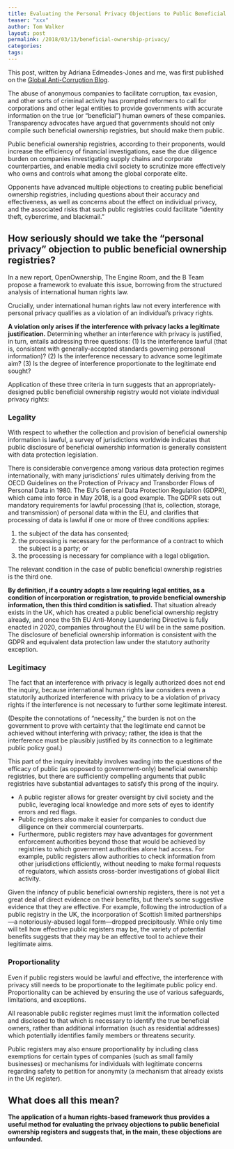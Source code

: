 ```yaml
---
title: Evaluating the Personal Privacy Objections to Public Beneficial Ownership Registries
teaser: "xxx"
author: Tom Walker
layout: post
permalink: /2018/03/13/beneficial-ownership-privacy/
categories:
tags:
---
```


This post, written by Adriana Edmeades-Jones and me, was first published on the [Global Anti-Corruption Blog](https://globalanticorruptionblog.com/2019/03/14/guest-post-evaluating-the-personal-privacy-objections-to-public-beneficial-ownership-registries/#more-12894).


The abuse of anonymous companies to facilitate corruption, tax evasion, and other sorts of criminal activity has prompted reformers to call for corporations and other legal entities to provide governments with accurate information on the true (or “beneficial”) human owners of these companies. Transparency advocates have argued that governments should not only compile such beneficial ownership registries, but should make them public.

Public beneficial ownership registries, according to their proponents, would increase the efficiency of financial investigations, ease the due diligence burden on companies investigating supply chains and corporate counterparties, and enable media civil society to scrutinize more effectively who owns and controls what among the global corporate elite.

Opponents have advanced multiple objections to creating public beneficial ownership registries, including questions about their accuracy and effectiveness, as well as concerns about the effect on individual privacy, and the associated risks that such public registries could facilitate “identity theft, cybercrime, and blackmail.”

## How seriously should we take the “personal privacy” objection to public beneficial ownership registries?

 In a new report, OpenOwnership, The Engine Room, and the B Team propose a framework to evaluate this issue, borrowing from the structured analysis of international human rights law.

Crucially, under international human rights law not every interference with personal privacy qualifies as a violation of an individual’s privacy rights. 

**A violation only arises if the interference with privacy lacks a legitimate justification.** Determining whether an interference with privacy is justified, in turn, entails addressing three questions: (1) Is the interference lawful (that is, consistent with generally-accepted standards governing personal information)? (2) Is the interference necessary to advance some legitimate aim? (3) Is the degree of interference proportionate to the legitimate end sought?

Application of these three criteria in turn suggests that an appropriately-designed public beneficial ownership registry would not violate individual privacy rights:

### Legality

With respect to whether the collection and provision of beneficial ownership information is lawful, a survey of jurisdictions worldwide indicates that public disclosure of beneficial ownership information is generally consistent with data protection legislation. 

There is considerable convergence among various data protection regimes internationally, with many jurisdictions’ rules ultimately deriving from the OECD Guidelines on the Protection of Privacy and Transborder Flows of Personal Data in 1980. The EU’s General Data Protection Regulation (GDPR), which came into force in May 2018, is a good example. The GDPR sets out mandatory requirements for lawful processing (that is, collection, storage, and transmission) of personal data within the EU, and clarifies that processing of data is lawful if one or more of three conditions applies:
1. the subject of the data has consented;
2. the processing is necessary for the performance of a contract to which the subject is a party; or
3. the processing is necessary for compliance with a legal obligation. 

The relevant condition in the case of public beneficial ownership registries is the third one. 

**By definition, if a country adopts a law requiring legal entities, as a condition of incorporation or registration, to provide beneficial ownership information, then this third condition is satisfied.** That situation already exists in the UK, which has created a public beneficial ownership registry already, and once the 5th EU Anti-Money Laundering Directive is fully enacted in 2020, companies throughout the EU will be in the same position. The disclosure of beneficial ownership information is consistent with the GDPR and equivalent data protection law under the statutory authority exception.

### Legitimacy

The fact that an interference with privacy is legally authorized does not end the inquiry, because international human rights law considers even a statutorily authorized interference with privacy to be a violation of privacy rights if the interference is not necessary to further some legitimate interest. 

(Despite the connotations of “necessity,” the burden is not on the government to prove with certainty that the legitimate end cannot be achieved without interfering with privacy; rather, the idea is that the interference must be plausibly justified by its connection to a legitimate public policy goal.) 

This part of the inquiry inevitably involves wading into the questions of the efficacy of public (as opposed to government-only) beneficial ownership registries, but there are sufficiently compelling arguments that public registries have substantial advantages to satisfy this prong of the inquiry. 

* A public register allows for greater oversight by civil society and the public, leveraging local knowledge and more sets of eyes to identify errors and red flags.
* Public registers also make it easier for companies to conduct due diligence on their commercial counterparts. 
* Furthermore, public registers may have advantages for government enforcement authorities beyond those that would be achieved by registries to which government authorities alone had access. For example, public registers allow authorities to check information from other jurisdictions efficiently, without needing to make formal requests of regulators, which assists cross-border investigations of global illicit activity. 

Given the infancy of public beneficial ownership registers, there is not yet a great deal of direct evidence on their benefits, but there’s some suggestive evidence that they are effective. For example, following the introduction of a public registry in the UK, the incorporation of Scottish limited partnerships—a notoriously-abused legal form—dropped precipitously. While only time will tell how effective public registers may be, the variety of potential benefits suggests that they may be an effective tool to achieve their legitimate aims.
    
### Proportionality

Even if public registers would be lawful and effective, the interference with privacy still needs to be proportionate to the legitimate public policy end. Proportionality can be achieved by ensuring the use of various safeguards, limitations, and exceptions. 

All reasonable public register regimes must limit the information collected and disclosed to that which is necessary to identify the true beneficial owners, rather than additional information (such as residential addresses) which potentially identifies family members or threatens security. 

Public registers may also ensure proportionality by including class exemptions for certain types of companies (such as small family businesses) or mechanisms for individuals with legitimate concerns regarding safety to petition for anonymity (a mechanism that already exists in the UK register).

## What does all this mean?

**The application of a human rights-based framework thus provides a useful method for evaluating the privacy objections to public beneficial ownership registers and suggests that, in the main, these objections are unfounded.**
